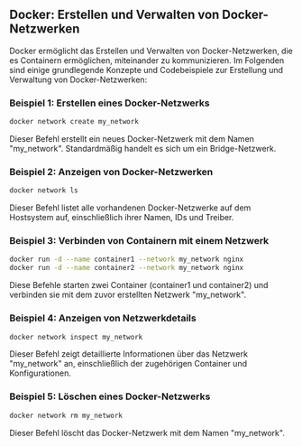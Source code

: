 ## Docker: Erstellen und Verwalten von Docker-Netzwerken

Docker ermöglicht das Erstellen und Verwalten von Docker-Netzwerken, die es Containern ermöglichen, miteinander zu kommunizieren. Im Folgenden sind einige grundlegende Konzepte und Codebeispiele zur Erstellung und Verwaltung von Docker-Netzwerken:

### Beispiel 1: Erstellen eines Docker-Netzwerks

```bash
docker network create my_network
```

Dieser Befehl erstellt ein neues Docker-Netzwerk mit dem Namen "my_network". Standardmäßig handelt es sich um ein Bridge-Netzwerk.

### Beispiel 2: Anzeigen von Docker-Netzwerken

```bash
docker network ls
```

Dieser Befehl listet alle vorhandenen Docker-Netzwerke auf dem Hostsystem auf, einschließlich ihrer Namen, IDs und Treiber.

### Beispiel 3: Verbinden von Containern mit einem Netzwerk

```bash
docker run -d --name container1 --network my_network nginx
docker run -d --name container2 --network my_network nginx
```

Diese Befehle starten zwei Container (container1 und container2) und verbinden sie mit dem zuvor erstellten Netzwerk "my_network".

### Beispiel 4: Anzeigen von Netzwerkdetails

```bash
docker network inspect my_network
```

Dieser Befehl zeigt detaillierte Informationen über das Netzwerk "my_network" an, einschließlich der zugehörigen Container und Konfigurationen.

### Beispiel 5: Löschen eines Docker-Netzwerks

```bash
docker network rm my_network
```

Dieser Befehl löscht das Docker-Netzwerk mit dem Namen "my_network".